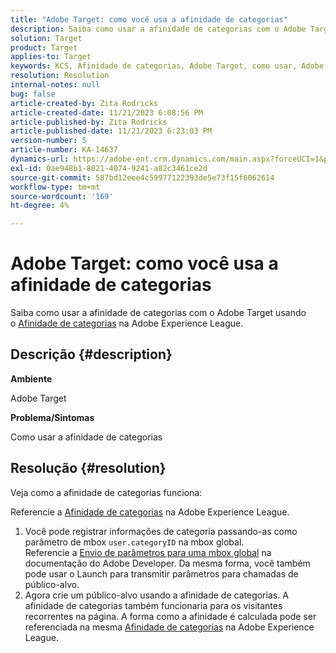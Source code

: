 ```yaml
---
title: "Adobe Target: como você usa a afinidade de categorias"
description: Saiba como usar a afinidade de categorias com o Adobe Target.
solution: Target
product: Target
applies-to: Target
keywords: KCS, Afinidade de categorias, Adobe Target, como usar, Adobe Experience League, mbox global
resolution: Resolution
internal-notes: null
bug: false
article-created-by: Zita Rodricks
article-created-date: 11/21/2023 6:08:56 PM
article-published-by: Zita Rodricks
article-published-date: 11/21/2023 6:23:03 PM
version-number: 5
article-number: KA-14637
dynamics-url: https://adobe-ent.crm.dynamics.com/main.aspx?forceUCI=1&pagetype=entityrecord&etn=knowledgearticle&id=93cf0e04-9988-ee11-8179-6045bd006295
exl-id: 0ae948b1-8021-4074-9241-a82c3461ce2d
source-git-commit: 587bd12eee4c59977122393de5e73f15f6062614
workflow-type: tm+mt
source-wordcount: '169'
ht-degree: 4%

---
```


# Adobe Target: como você usa a afinidade de categorias


Saiba como usar a afinidade de categorias com o Adobe Target usando o [Afinidade de categorias](https://experienceleague.adobe.com/docs/target/using/audiences/visitor-profiles/category-affinity.html?lang=en) na Adobe Experience League.

## Descrição {#description}


<b>Ambiente</b>

Adobe Target

<b>Problema/Sintomas</b>

Como usar a afinidade de categorias


## Resolução {#resolution}


Veja como a afinidade de categorias funciona:

Referencie a [Afinidade de categorias](https://experienceleague.adobe.com/docs/target/using/audiences/visitor-profiles/category-affinity.html?lang=en) na Adobe Experience League.

1. Você pode registrar informações de categoria passando-as como parâmetro de mbox `user.categoryID` na mbox global.<br>    Referencie a [Envio de parâmetros para uma mbox global](https://developer.adobe.com/target/implement/client-side/atjs/global-mbox/pass-parameters-to-global-mbox/?lang=en "Clique para seguir o link: https://developer.adobe.com/target/implement/client-side/atjs/global-mbox/pass-parameters-to-global-mbox/?lang=en") na documentação do Adobe Developer.
Da mesma forma, você também pode usar o Launch para transmitir parâmetros para chamadas de público-alvo.
2. Agora crie um público-alvo usando a afinidade de categorias.    A afinidade de categorias também funcionaria para os visitantes recorrentes na página.
A forma como a afinidade é calculada pode ser referenciada na mesma [Afinidade de categorias](https://experienceleague.adobe.com/docs/target/using/audiences/visitor-profiles/category-affinity.html?lang=en) na Adobe Experience League.
